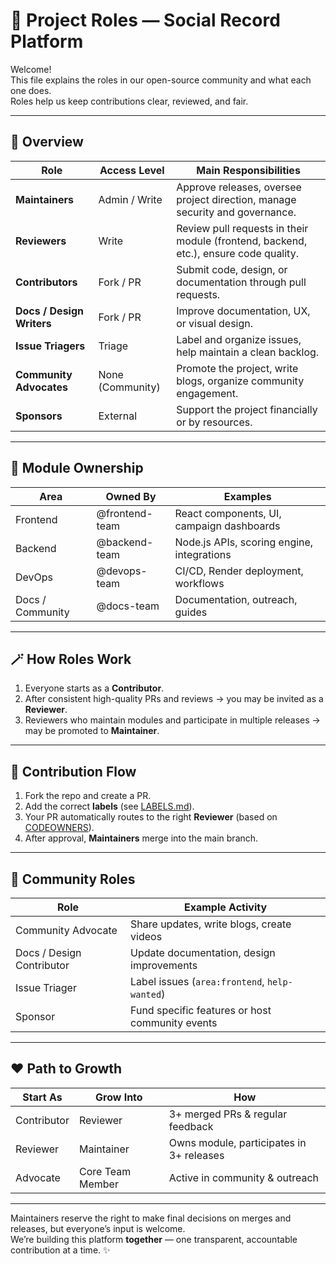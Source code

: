 # 👥 Project Roles — Social Record Platform

Welcome!  
This file explains the roles in our open-source community and what each one does.  
Roles help us keep contributions clear, reviewed, and fair.

---

## 🧭 Overview

| **Role** | **Access Level** | **Main Responsibilities** |
|-----------|------------------|-----------------------------|
| **Maintainers** | Admin / Write | Approve releases, oversee project direction, manage security and governance. |
| **Reviewers** | Write | Review pull requests in their module (frontend, backend, etc.), ensure code quality. |
| **Contributors** | Fork / PR | Submit code, design, or documentation through pull requests. |
| **Docs / Design Writers** | Fork / PR | Improve documentation, UX, or visual design. |
| **Issue Triagers** | Triage | Label and organize issues, help maintain a clean backlog. |
| **Community Advocates** | None (Community) | Promote the project, write blogs, organize community engagement. |
| **Sponsors** | External | Support the project financially or by resources. |

---

## 🧩 Module Ownership

| **Area** | **Owned By** | **Examples** |
|-----------|---------------|---------------|
| Frontend | @frontend-team | React components, UI, campaign dashboards |
| Backend | @backend-team | Node.js APIs, scoring engine, integrations |
| DevOps | @devops-team | CI/CD, Render deployment, workflows |
| Docs / Community | @docs-team | Documentation, outreach, guides |

---

## 🪄 How Roles Work

1. Everyone starts as a **Contributor**.  
2. After consistent high-quality PRs and reviews → you may be invited as a **Reviewer**.  
3. Reviewers who maintain modules and participate in multiple releases → may be promoted to **Maintainer**.

---

## 🚀 Contribution Flow

1. Fork the repo and create a PR.  
2. Add the correct **labels** (see [LABELS.md](./LABELS.md)).  
3. Your PR automatically routes to the right **Reviewer** (based on [CODEOWNERS](./.github/CODEOWNERS)).  
4. After approval, **Maintainers** merge into the main branch.  

---

## 💬 Community Roles

| **Role** | **Example Activity** |
|-----------|----------------------|
| Community Advocate | Share updates, write blogs, create videos |
| Docs / Design Contributor | Update documentation, design improvements |
| Issue Triager | Label issues (`area:frontend`, `help-wanted`) |
| Sponsor | Fund specific features or host community events |

---

## ❤️ Path to Growth

| Start As | Grow Into | How |
|-----------|------------|----|
| Contributor | Reviewer | 3+ merged PRs & regular feedback |
| Reviewer | Maintainer | Owns module, participates in 3+ releases |
| Advocate | Core Team Member | Active in community & outreach |

---

Maintainers reserve the right to make final decisions on merges and releases, but everyone’s input is welcome.  
We’re building this platform **together** — one transparent, accountable contribution at a time. ✨
